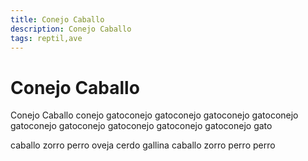 ```yaml
---
title: Conejo Caballo
description: Conejo Caballo
tags: reptil,ave
---
```


# Conejo Caballo

Conejo Caballo conejo gatoconejo gatoconejo gatoconejo gatoconejo gatoconejo gatoconejo gatoconejo gatoconejo gatoconejo gato

caballo zorro perro oveja cerdo gallina caballo zorro perro perro